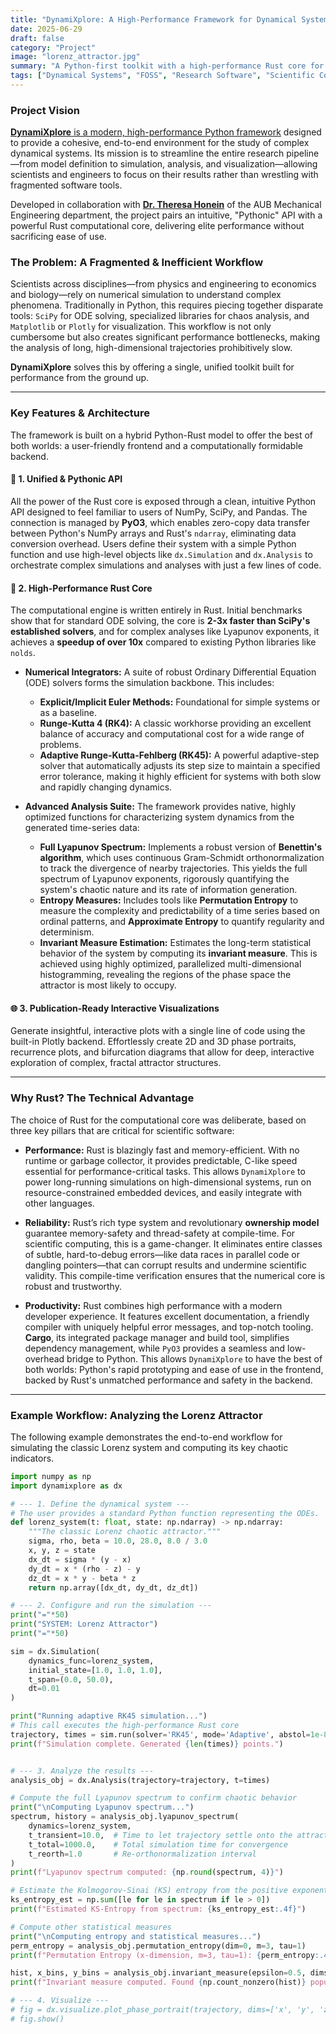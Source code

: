 ```yaml
---
title: "DynamiXplore: A High-Performance Framework for Dynamical Systems"
date: 2025-06-29
draft: false
category: "Project"
image: "lorenz_attractor.jpg"
summary: "A Python-first toolkit with a high-performance Rust core for the advanced simulation and analysis of complex dynamical systems, including nonsmooth and chaotic phenomena."
tags: ["Dynamical Systems", "FOSS", "Research Software", "Scientific Computing", "Python", "Rust", "PyO3", "Numerical Methods", "In Progress"]
---
```


### Project Vision

[**DynamiXplore** is a modern, high-performance Python framework](https://github.com/Kibalchish47/dynamixplore) designed to provide a cohesive, end-to-end environment for the study of complex dynamical systems. Its mission is to streamline the entire research pipeline—from model definition to simulation, analysis, and visualization—allowing scientists and engineers to focus on their results rather than wrestling with fragmented software tools.

Developed in collaboration with [**Dr. Theresa Honein**](https://thh00.github.io/) of the AUB Mechanical Engineering department, the project pairs an intuitive, "Pythonic" API with a powerful Rust computational core, delivering elite performance without sacrificing ease of use.

### The Problem: A Fragmented & Inefficient Workflow

Scientists across disciplines—from physics and engineering to economics and biology—rely on numerical simulation to understand complex phenomena. Traditionally in Python, this requires piecing together disparate tools: `SciPy` for ODE solving, specialized libraries for chaos analysis, and `Matplotlib` or `Plotly` for visualization. This workflow is not only cumbersome but also creates significant performance bottlenecks, making the analysis of long, high-dimensional trajectories prohibitively slow.

**DynamiXplore** solves this by offering a single, unified toolkit built for performance from the ground up.

---

### Key Features & Architecture

The framework is built on a hybrid Python-Rust model to offer the best of both worlds: a user-friendly frontend and a computationally formidable backend.

#### 🐍 1. Unified & Pythonic API
All the power of the Rust core is exposed through a clean, intuitive Python API designed to feel familiar to users of NumPy, SciPy, and Pandas. The connection is managed by **PyO3**, which enables zero-copy data transfer between Python's NumPy arrays and Rust's `ndarray`, eliminating data conversion overhead. Users define their system with a simple Python function and use high-level objects like `dx.Simulation` and `dx.Analysis` to orchestrate complex simulations and analyses with just a few lines of code.

#### 🚀 2. High-Performance Rust Core
The computational engine is written entirely in Rust. Initial benchmarks show that for standard ODE solving, the core is **2-3x faster than SciPy's established solvers**, and for complex analyses like Lyapunov exponents, it achieves a **speedup of over 10x** compared to existing Python libraries like `nolds`.

-   **Numerical Integrators:** A suite of robust Ordinary Differential Equation (ODE) solvers forms the simulation backbone. This includes:
    -   **Explicit/Implicit Euler Methods:** Foundational for simple systems or as a baseline.
    -   **Runge-Kutta 4 (RK4):** A classic workhorse providing an excellent balance of accuracy and computational cost for a wide range of problems.
    -   **Adaptive Runge-Kutta-Fehlberg (RK45):** A powerful adaptive-step solver that automatically adjusts its step size to maintain a specified error tolerance, making it highly efficient for systems with both slow and rapidly changing dynamics.

-   **Advanced Analysis Suite:** The framework provides native, highly optimized functions for characterizing system dynamics from the generated time-series data:
    -   **Full Lyapunov Spectrum:** Implements a robust version of **Benettin's algorithm**, which uses continuous Gram-Schmidt orthonormalization to track the divergence of nearby trajectories. This yields the full spectrum of Lyapunov exponents, rigorously quantifying the system's chaotic nature and its rate of information generation.
    -   **Entropy Measures:** Includes tools like **Permutation Entropy** to measure the complexity and predictability of a time series based on ordinal patterns, and **Approximate Entropy** to quantify regularity and determinism.
    -   **Invariant Measure Estimation:** Estimates the long-term statistical behavior of the system by computing its **invariant measure**. This is achieved using highly optimized, parallelized multi-dimensional histogramming, revealing the regions of the phase space the attractor is most likely to occupy.

#### 🌐 3. Publication-Ready Interactive Visualizations
Generate insightful, interactive plots with a single line of code using the built-in Plotly backend. Effortlessly create 2D and 3D phase portraits, recurrence plots, and bifurcation diagrams that allow for deep, interactive exploration of complex, fractal attractor structures.

---

### Why Rust? The Technical Advantage
The choice of Rust for the computational core was deliberate, based on three key pillars that are critical for scientific software:

-   **Performance:** Rust is blazingly fast and memory-efficient. With no runtime or garbage collector, it provides predictable, C-like speed essential for performance-critical tasks. This allows `DynamiXplore` to power long-running simulations on high-dimensional systems, run on resource-constrained embedded devices, and easily integrate with other languages.

-   **Reliability:** Rust’s rich type system and revolutionary **ownership model** guarantee memory-safety and thread-safety at compile-time. For scientific computing, this is a game-changer. It eliminates entire classes of subtle, hard-to-debug errors—like data races in parallel code or dangling pointers—that can corrupt results and undermine scientific validity. This compile-time verification ensures that the numerical core is robust and trustworthy.

-   **Productivity:** Rust combines high performance with a modern developer experience. It features excellent documentation, a friendly compiler with uniquely helpful error messages, and top-notch tooling. **Cargo**, its integrated package manager and build tool, simplifies dependency management, while `PyO3` provides a seamless and low-overhead bridge to Python. This allows `DynamiXplore` to have the best of both worlds: Python's rapid prototyping and ease of use in the frontend, backed by Rust's unmatched performance and safety in the backend.

---

### Example Workflow: Analyzing the Lorenz Attractor

The following example demonstrates the end-to-end workflow for simulating the classic Lorenz system and computing its key chaotic indicators.

```python
import numpy as np
import dynamixplore as dx

# --- 1. Define the dynamical system ---
# The user provides a standard Python function representing the ODEs.
def lorenz_system(t: float, state: np.ndarray) -> np.ndarray:
    """The classic Lorenz chaotic attractor."""
    sigma, rho, beta = 10.0, 28.0, 8.0 / 3.0
    x, y, z = state
    dx_dt = sigma * (y - x)
    dy_dt = x * (rho - z) - y
    dz_dt = x * y - beta * z
    return np.array([dx_dt, dy_dt, dz_dt])

# --- 2. Configure and run the simulation ---
print("="*50)
print("SYSTEM: Lorenz Attractor")
print("="*50)

sim = dx.Simulation(
    dynamics_func=lorenz_system,
    initial_state=[1.0, 1.0, 1.0],
    t_span=(0.0, 50.0),
    dt=0.01
)

print("Running adaptive RK45 simulation...")
# This call executes the high-performance Rust core
trajectory, times = sim.run(solver='RK45', mode='Adaptive', abstol=1e-8, reltol=1e-8)
print(f"Simulation complete. Generated {len(times)} points.")


# --- 3. Analyze the results ---
analysis_obj = dx.Analysis(trajectory=trajectory, t=times)

# Compute the full Lyapunov spectrum to confirm chaotic behavior
print("\nComputing Lyapunov spectrum...")
spectrum, history = analysis_obj.lyapunov_spectrum(
    dynamics=lorenz_system,
    t_transient=10.0,  # Time to let trajectory settle onto the attractor
    t_total=1000.0,    # Total simulation time for convergence
    t_reorth=1.0       # Re-orthonormalization interval
)
print(f"Lyapunov spectrum computed: {np.round(spectrum, 4)}")

# Estimate the Kolmogorov-Sinai (KS) entropy from the positive exponents
ks_entropy_est = np.sum([le for le in spectrum if le > 0])
print(f"Estimated KS-Entropy from spectrum: {ks_entropy_est:.4f}")

# Compute other statistical measures
print("\nComputing entropy and statistical measures...")
perm_entropy = analysis_obj.permutation_entropy(dim=0, m=3, tau=1)
print(f"Permutation Entropy (x-dimension, m=3, tau=1): {perm_entropy:.4f}")

hist, x_bins, y_bins = analysis_obj.invariant_measure(epsilon=0.5, dims=(0, 1))
print(f"Invariant measure computed. Found {np.count_nonzero(hist)} populated bins.")

# --- 4. Visualize ---
# fig = dx.visualize.plot_phase_portrait(trajectory, dims=['x', 'y', 'z'])
# fig.show()
```
